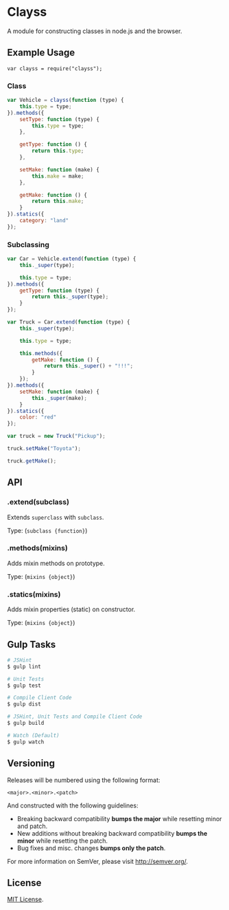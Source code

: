 # Clayss

A module for constructing classes in node.js and the browser.

## Example Usage

```
var clayss = require("clayss");
```

### Class

```js
var Vehicle = clayss(function (type) {
	this.type = type;
}).methods({
	setType: function (type) {
		this.type = type;
	},

	getType: function () {
		return this.type;
	},

	setMake: function (make) {
		this.make = make;
	},

	getMake: function () {
		return this.make;
	}
}).statics({
	category: "land"
});
```

### Subclassing

```js
var Car = Vehicle.extend(function (type) {
	this._super(type);

	this.type = type;
}).methods({
	getType: function (type) {
		return this._super(type);
	}
});

var Truck = Car.extend(function (type) {
	this._super(type);

	this.type = type;

	this.methods({
		getMake: function () {
			return this._super() + "!!!";
		}
	});
}).methods({
	setMake: function (make) {
		this._super(make);
	}
}).statics({
	color: "red"
});

var truck = new Truck("Pickup");

truck.setMake("Toyota");

truck.getMake();
```

## API

### .extend(subclass)

Extends `superclass` with `subclass`.

Type: (`subclass {function}`)

### .methods(mixins)

Adds mixin methods on prototype.

Type: (`mixins {object}`)

### .statics(mixins)

Adds mixin properties (static) on constructor.

Type: (`mixins {object}`)

## Gulp Tasks

```bash
# JSHint
$ gulp lint

# Unit Tests
$ gulp test

# Compile Client Code
$ gulp dist

# JSHint, Unit Tests and Compile Client Code
$ gulp build

# Watch (Default)
$ gulp watch
```

## Versioning

Releases will be numbered using the following format:

```
<major>.<minor>.<patch>
```

And constructed with the following guidelines:

- Breaking backward compatibility **bumps the major** while resetting minor and patch.
- New additions without breaking backward compatibility **bumps the minor** while resetting the patch.
- Bug fixes and misc. changes **bumps only the patch**.

For more information on SemVer, please visit <http://semver.org/>.

## License

[MIT License](https://github.com/coopersemantics/clayss/blob/master/MIT-LICENSE.txt).